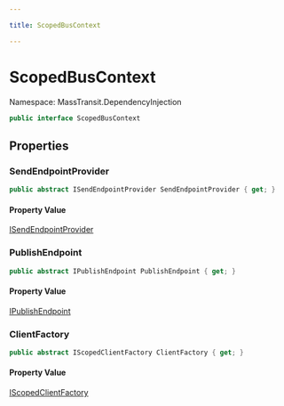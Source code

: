 ```yaml
---

title: ScopedBusContext

---
```


# ScopedBusContext

Namespace: MassTransit.DependencyInjection

```csharp
public interface ScopedBusContext
```

## Properties

### **SendEndpointProvider**

```csharp
public abstract ISendEndpointProvider SendEndpointProvider { get; }
```

#### Property Value

[ISendEndpointProvider](../../masstransit-abstractions/masstransit/isendendpointprovider)<br/>

### **PublishEndpoint**

```csharp
public abstract IPublishEndpoint PublishEndpoint { get; }
```

#### Property Value

[IPublishEndpoint](../../masstransit-abstractions/masstransit/ipublishendpoint)<br/>

### **ClientFactory**

```csharp
public abstract IScopedClientFactory ClientFactory { get; }
```

#### Property Value

[IScopedClientFactory](../masstransit/iscopedclientfactory)<br/>
